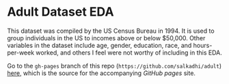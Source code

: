 # Adult Dataset EDA

This dataset was compiled by the US Census Bureau in 1994. It is used to group individuals in the US to incomes above or below $50,000. Other variables in the dataset include age, gender, education, race, and hours-per-week worked, and others I feel were not worthy of including in this EDA. 


Go to the `gh-pages` branch of this repo (`https://github.com/salkadhi/adult`) [here](https://salkadhi.github.io/adult/), which is the source for the accompanying _GitHub pages_ site.
